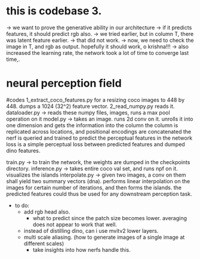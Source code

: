 
# this is codebase 3. 
-> we want to prove the generative ability in our architecture 
-> if it predicts features, it should predict rgb also. 
    -> we tried earlier, but in column T, there was latent feature earlier. 
        -> that did not work. 
    -> now, we need to check the image in T, and rgb as output. hopefully it should work, o krishna!!!
-> also increased the learning rate, the network took a lot of time to converge last time,. 
# neural perception field

#codes 
1_extract_coco_features.py for a resizing coco images to 448 by 448. dumps a 1024 (32^2) feature vector. 
2_read_numpy.py reads it. 
dataloader.py -> reads these numpy files, images, runs a max pool operation on it 
model.py ->
    takes an image. runs 2d conv on it. unrolls it into one dimension and gets the information into the column 
    the column is replicated across locations, and positional encodings are concatenated 
    the nerf is queried and trained to predict the perceptual features in the network 
    loss is a simple perceptual loss between predicted features and dumped dino features. 

train.py -> to train the network, the weights are dumped in the checkpoints directory. 
inference.py -> takes entire coco val set, and runs npf on it. visualizes the islands 
interpolate.py -> given two images, a conv on them shall yield two summary vectors (dna). performs linear interpolation on the images for certain 
                   number of iterations, and then forms the islands. 
the predicted features could thus be used for any downstream perception task. 

+ to do:
    - add rgb head also. 
        - what to predict since the patch size becomes lower. averaging does not  appear to work that well.
    - instead of distilling dino, can i use mvitv2 lower layers. 
    - multi scale aliasing. (how to generate images of a single image at different scales)
        - take insights into how nerfs handle this. 

